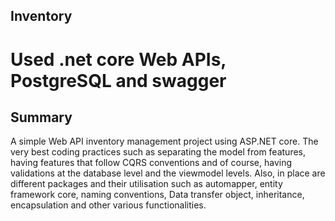 ## Inventory
#  Used .net core Web APIs, PostgreSQL and swagger
## Summary
A simple Web API inventory management project using ASP.NET core.
The very best coding practices such as separating the model from features, having features that follow CQRS conventions and of course, having validations at the database level and the viewmodel levels.
Also, in place are different packages and their utilisation such as automapper, entity framework core, naming conventions, Data transfer object, inheritance, encapsulation and other various functionalities.
